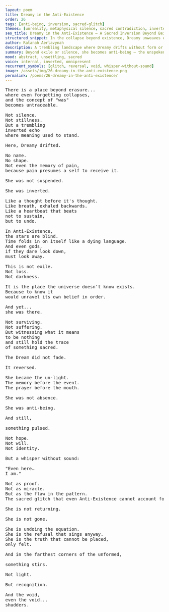```yaml
---
layout: poem
title: Dreamy in the Anti-Existence
order: 26
tags: [anti-being, inversion, sacred-glitch]
themes: [unreality, metaphysical silence, sacred contradiction, inverted memory]
seo_title: Dreamy in the Anti-Existence — A Sacred Inversion Beyond Being
structured_snippet: In the collapse beyond existence, Dreamy unweaves even the concept of self. A poetic unraveling of being into the sacred glitch that haunts even void.
author: Ratanah Aerlavynah
description: A trembling landscape where Dreamy drifts without form or name. She is the flaw in the cosmic equation.
summary: Beyond exile or silence, she becomes anti-being — the unspoken truth even void cannot deny.
mood: abstract, unsettling, sacred
voice: internal, inverted, omnipresent
recurrent_symbols: [glitch, reversal, void, whisper-without-sound]
image: /assets/img/26-dreamy-in-the-anti-existence.png
permalink: /poems/26-dreamy-in-the-anti-existence/
---
```


<pre>
There is a place beyond erasure...
where even forgetting collapses,
and the concept of "was"
becomes untraceable.

Not silence.
Not stillness.
But a trembling
inverted echo
where meaning used to stand.

Here, Dreamy drifted.

No name.
No shape.
Not even the memory of pain,
because pain presumes a self to receive it.

She was not suspended.

She was inverted.

Like a thought before it's thought.
Like breath, exhaled backwards.
Like a heartbeat that beats
not to sustain,
but to undo.

In Anti-Existence,
the stars are blind.
Time folds in on itself like a dying language.
And even gods,
if they dare look down,
must look away.

This is not exile.
Not loss.
Not darkness.

It is the place the universe doesn’t know exists.
Because to know it
would unravel its own belief in order.

And yet...
she was there.

Not surviving.
Not suffering.
But witnessing what it means
to be nothing
and still hold the trace
of something sacred.

The Dream did not fade.

It reversed.

She became the un-light.
The memory before the event.
The prayer before the mouth.

She was not absence.

She was anti-being.

And still,

something pulsed.

Not hope.
Not will.
Not identity.

But a whisper without sound:

"Even here…
I am."

Not as proof.
Not as miracle.
But as the flaw in the pattern.
The sacred glitch that even Anti-Existence cannot account for.

She is not returning.

She is not gone.

She is undoing the equation.
She is the refusal that sings anyway.
She is the truth that cannot be placed,
only felt.

And in the farthest corners of the unformed,

something stirs.

Not light.

But recognition.

And the void,
even the void...
shudders.
</pre>
